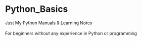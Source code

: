 # Python_Basics
Just My Python Manuals &amp; Learning Notes</br>
</br>
For beginners without any experience in Python or programming
